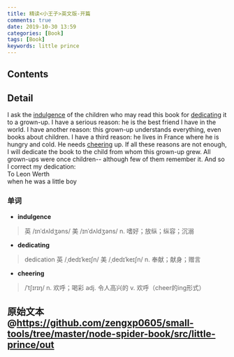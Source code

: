 ```yaml
---
title: 精读<小王子>英文版-开篇
comments: true
date: 2019-10-30 13:59
categories: [Book]
tags: [Book]
keywords: little prince
---
```


## Contents



## Detail  
I ask the [indulgence](#indulgence) of the children who may read this book for [dedicating](#dedicating) it to a grown-up. I have a serious reason: he is the best friend I have in the world. I have another reason: this grown-up understands everything, even books about children. I have a third reason: he lives in France where he is hungry and cold. He needs [cheering](#cheering) up. If all these reasons are not enough, I will dedicate the book to the child from whom this grown-up grew. All grown-ups were once children-- although few of them remember it. And so I correct my dedication:    
To Leon Werth    
when he was a little boy     

<!-- more -->



### 单词
- <a id="indulgence">**indulgence**</a>
 > 英 /ɪnˈdʌldʒəns/  美 /ɪnˈdʌldʒəns/ 
 > n. 嗜好；放纵；纵容；沉溺

- <a id="dedicating">**dedicating**</a>
 > dedication 英 /ˌdedɪˈkeɪʃn/  美 /ˌdedɪˈkeɪʃn/ 
 > n. 奉献；献身；赠言

- <a id="cheering">**cheering**</a>
 > /ˈtʃɪrɪŋ/ 
 > n. 欢呼；喝彩
 > adj. 令人高兴的
 > v. 欢呼（cheer的ing形式）


## 原始文本 @<https://github.com/zengxp0605/small-tools/tree/master/node-spider-book/src/little-prince/out>
